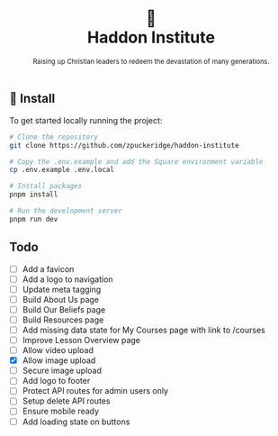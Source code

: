 <div align="center">
  <h1>
    📖
    <br />
    Haddon Institute
    <br />
  </h1>
  <sup>
    Raising up Christian leaders to redeem the devastation of many generations.
</em>
    <br />
  </sup>
  <br />
</div>

## 🚀 Install

To get started locally running the project:

```bash
# Clone the repository
git clone https://github.com/zpuckeridge/haddon-institute

# Copy the .env.example and add the Square environment variable
cp .env.example .env.local

# Install packages
pnpm install

# Run the development server
pnpm run dev
```

## Todo

- [ ] Add a favicon
- [ ] Add a logo to navigation
- [ ] Update meta tagging
- [ ] Build About Us page
- [ ] Build Our Beliefs page
- [ ] Build Resources page
- [ ] Add missing data state for My Courses page with link to /courses
- [ ] Improve Lesson Overview page
- [ ] Allow video upload
- [x] Allow image upload
- [ ] Secure image upload
- [ ] Add logo to footer
- [ ] Protect API routes for admin users only
- [ ] Setup delete API routes
- [ ] Ensure mobile ready
- [ ] Add loading state on buttons

